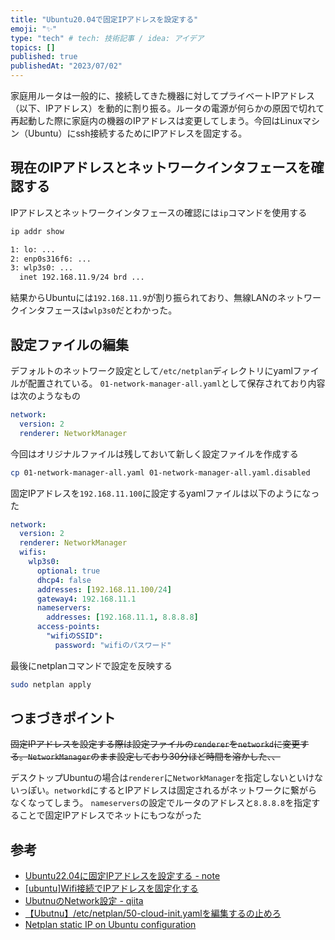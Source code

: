 ```yaml
---
title: "Ubuntu20.04で固定IPアドレスを設定する"
emoji: "✨"
type: "tech" # tech: 技術記事 / idea: アイデア
topics: []
published: true
publishedAt: "2023/07/02"
---
```


家庭用ルータは一般的に、接続してきた機器に対してプライベートIPアドレス（以下、IPアドレス）を動的に割り振る。ルータの電源が何らかの原因で切れて再起動した際に家庭内の機器のIPアドレスは変更してしまう。今回はLinuxマシン（Ubuntu）にssh接続するためにIPアドレスを固定する。

## 現在のIPアドレスとネットワークインタフェースを確認する
IPアドレスとネットワークインタフェースの確認には`ip`コマンドを使用する
```bash
ip addr show

1: lo: ...
2: enp0s316f6: ...
3: wlp3s0: ...
  inet 192.168.11.9/24 brd ...
```

結果からUbuntuには`192.168.11.9`が割り振られており、無線LANのネットワークインタフェースは`wlp3s0`だとわかった。

## 設定ファイルの編集
デフォルトのネットワーク設定として`/etc/netplan`ディレクトリにyamlファイルが配置されている。
`01-network-manager-all.yaml`として保存されており内容は次のようなもの
```yaml
network:
  version: 2
  renderer: NetworkManager
```

今回はオリジナルファイルは残しておいて新しく設定ファイルを作成する
```bash
cp 01-network-manager-all.yaml 01-network-manager-all.yaml.disabled
```

固定IPアドレスを`192.168.11.100`に設定するyamlファイルは以下のようになった
```yaml
network:
  version: 2
  renderer: NetworkManager
  wifis:
    wlp3s0:
      optional: true
      dhcp4: false
      addresses: [192.168.11.100/24]
      gateway4: 192.168.11.1
      nameservers:
        addresses: [192.168.11.1, 8.8.8.8]
      access-points:
        "wifiのSSID":
          password: "wifiのパスワード"
```

最後にnetplanコマンドで設定を反映する
```bash
sudo netplan apply
```

## つまづきポイント
~~固定IPアドレスを設定する際は設定ファイルの`renderer`を`networkd`に変更する。`NetworkManager`のまま設定しており30分ほど時間を溶かした、、~~

デスクトップUbuntuの場合は`renderer`に`NetworkManager`を指定しないといけないっぽい。`networkd`にするとIPアドレスは固定されるがネットワークに繋がらなくなってしまう。
`nameservers`の設定でルータのアドレスと`8.8.8.8`を指定することで固定IPアドレスでネットにもつながった

## 参考
- [Ubuntu22.04に固定IPアドレスを設定する - note](https://note.com/ogs_digilife/n/ne30f8120b7ea)
- [[ubuntu]Wifi接続でIPアドレスを固定化する](https://mucom.blog/ubuntu-wifi-static-ip/)
- [UbutnuのNetwork設定 - qiita](https://qiita.com/Shakapon/items/0eea9f7492d0868c5cb1)
- [【Ubutnu】/etc/netplan/50-cloud-init.yamlを編集するの止めろ](https://qiita.com/yas-nyan/items/9033fb1d1037dcf9dba5)
- [Netplan static IP on Ubuntu configuration](https://linuxconfig.org/how-to-configure-static-ip-address-on-ubuntu-18-04-bionic-beaver-linux)